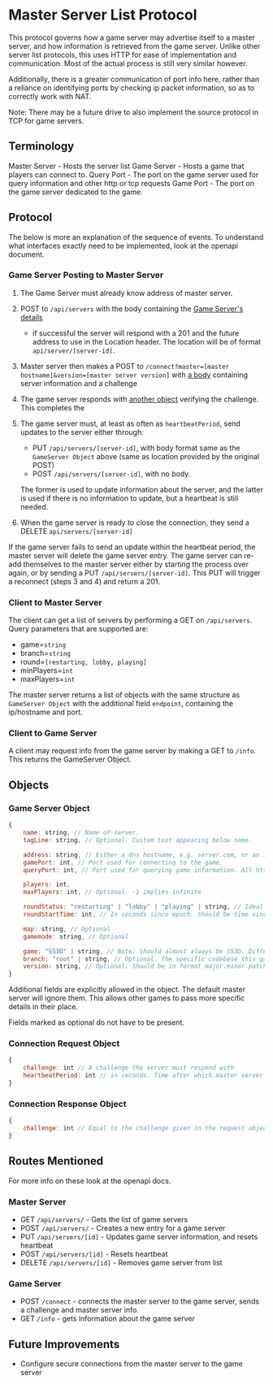 # Master Server List Protocol

This protocol governs how a game server may advertise itself to a master server, and how information is retrieved from the game server.
Unlike other server list protocols, this uses HTTP for ease of implementation and communication. Most of the actual process is still very similar however.

Additionally, there is a greater communication of port info here, rather than a reliance on identifying ports by
checking ip packet information, so as to correctly work with NAT.

Note: There may be a future drive to also implement the source protocol in TCP for game servers.

## Terminology

Master Server - Hosts the server list
Game Server - Hosts a game that players can connect to.
Query Port - The port on the game server used for query information and other http or tcp requests
Game Port - The port on the game server dedicated to the game.

## Protocol

The below is more an explanation of the sequence of events. To understand what interfaces exactly need to be implemented, look at the
openapi document.

### Game Server Posting to Master Server

1. The Game Server must already know address of master server.

2. POST to `/api/servers` with the body containing the [Game Server's details](#Game-Server-Object)
    - if successful the server will respond with a 201 and the future address to use in the Location header.
      The location will be of format `api/server/[server-id]`.

3. Master server then makes a POST to `/connect?master=[master hostname]&version=[master server version]`
    with [a body](#Connection-Request-Object) containing server information and a challenge

4. The game server responds with [another object](#Connection-Response-Object) verifying the challenge. This completes the 

5. The game server must, at least as often as `heartbeatPeriod`, send updates to the server either through:
    - PUT `/api/servers/[server-id]`, with body format same as the `GameServer Object` above (same as location provided by the original POST)
    - POST `/api/servers/[server-id]`, with no body.

    The former is used to update information about the server, and the latter is used if there is no information to update,
    but a heartbeat is still needed.

6. When the game server is ready to close the connection, they send a DELETE `api/servers/[server-id]`

If the game server fails to send an update within the heartbeat period, the master server will delete the game server entry. The game server
can re-add themselves to the master server either by starting the process over again, or by sending a PUT `/api/servers/[server-id]`. This PUT
will trigger a reconnect (steps 3 and 4) and return a 201.

### Client to Master Server

The client can get a list of servers by performing a GET on `/api/servers`. Query parameters that are supported are:

- game=`string`
- branch=`string`
- round=`[restarting, lobby, playing]`
- minPlayers=`int`
- maxPlayers=`int`

The master server returns a list of objects with the same structure as `GameServer Object` with the additional field `endpoint`,
containing the ip/hostname and port.

### Client to Game Server

A client may request info from the game server by making a GET to `/info`. This returns the GameServer Object.

## Objects

### Game Server Object

```javascript
{
    name: string, // Name of server.
    tagLine: string, // Optional. Custom text appearing below name.

    address: string, // Either a dns hostname, e.g. server.com, or an ip, e.g. 127.0.0.1. Only has to be present in POST /api/servers
    gamePort: int, // Port used for connecting to the game.
    queryPort: int, // Port used for querying game information. All http requests should go to here. Only has to be present in POST /api/servers.

    players: int,
    maxPlayers: int, // Optional. -1 implies infinite

    roundStatus: "restarting" | "lobby" | "playing" | string, // Ideally should be one of the fixed strings listed.
    roundStartTime: int, // In seconds since epoch. Should be time since last status change.

    map: string, // Optional
    gamemode: string, // Optional

    game: "SS3D" | string, // Note: Should almost always be SS3D. Different codebases should change 'branch' instead.
    branch: "root" | string, // Optional. The specific codebase this game is running.
    version: string, // Optional. Should be in format major.minor.patch, year-month-day, or GIT hash
}
```

Additional fields are explicitly allowed in the object. The default master server will ignore them. This allows other games to
pass more specific details in their place.

Fields marked as optional do not have to be present.

### Connection Request Object

```javascript
{
    challenge: int // A challenge the server must respond with
    heartbeatPeriod: int // in seconds. Time after which master server will drop the game server. Default is 60 seconds.
}
```

### Connection Response Object

```javascript
{
    challenge: int // Equal to the challenge given in the request object.
}
```

## Routes Mentioned

For more info on these look at the openapi docs.

### Master Server

- GET `/api/servers/` - Gets the list of game servers
- POST `/api/servers/` - Creates a new entry for a game server
- PUT `/api/servers/[id]` - Updates game server information, and resets heartbeat
- POST `/api/servers/[id]` - Resets heartbeat
- DELETE `/api/servers/[id]` - Removes game server from list

### Game Server

- POST `/connect` - connects the master server to the game server, sends a challenge and master server info.
- GET `/info` - gets information about the game server

## Future Improvements

- Configure secure connections from the master server to the game server
